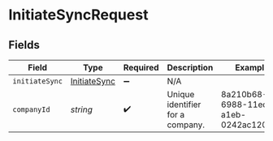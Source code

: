 # InitiateSyncRequest


## Fields

| Field                                               | Type                                                | Required                                            | Description                                         | Example                                             |
| --------------------------------------------------- | --------------------------------------------------- | --------------------------------------------------- | --------------------------------------------------- | --------------------------------------------------- |
| `initiateSync`                                      | [InitiateSync](../../models/shared/InitiateSync.md) | :heavy_minus_sign:                                  | N/A                                                 |                                                     |
| `companyId`                                         | *string*                                            | :heavy_check_mark:                                  | Unique identifier for a company.                    | 8a210b68-6988-11ed-a1eb-0242ac120002                |